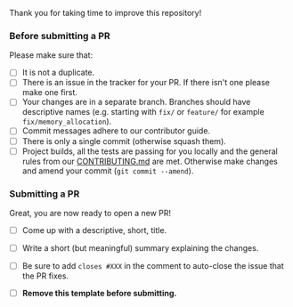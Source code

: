 Thank you for taking time to improve this repository!

### Before submitting a PR

Please make sure that:

- [ ] It is not a duplicate.
- [ ] There is an issue in the tracker for your PR. If there isn't one please make one first.
- [ ] Your changes are in a separate branch. Branches should have descriptive names (e.g. starting with `fix/` or `feature/` for example `fix/memory_allocation`).
- [ ] Commit messages adhere to our contributor guide.
- [ ] There is only a single commit (otherwise squash them).
- [ ] Project builds, all the tests are passing for you locally and the general rules from our [CONTRIBUTING.md](CONTRIBUTING.md) are met. Otherwise make changes and amend your commit (`git commit --amend`).

### Submitting a PR
  
Great, you are now ready to open a new PR!

- [ ] Come up with a descriptive, short, title.
- [ ] Write a short (but meaningful) summary explaining the changes.
- [ ] Be sure to add `closes #XXX` in the comment to auto-close the issue that the PR fixes.
- [ ] **Remove this template before submitting.**
  